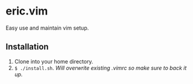 # eric.vim

Easy use and maintain vim setup.

## Installation

1. Clone into your home directory.
1. `$ ./install.sh`. *Will overwrite existing .vimrc so make sure to back it up.*
